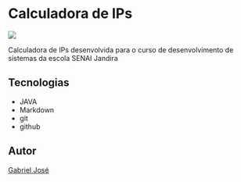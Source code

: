 # Calculadora de IPs

![](https://drive.google.com/file/d/1D0dcbVRl73GqbqVJEcDrW_SrtLFB4XkI/preview)

Calculadora de IPs desenvolvida para o curso de desenvolvimento de sistemas da escola SENAI Jandira

## Tecnologias
* JAVA
* Markdown
* git
* github

## Autor
[Gabriel José](https://www.linkedin.com/in/gabriel-jos%C3%A9-a4711a312/)
